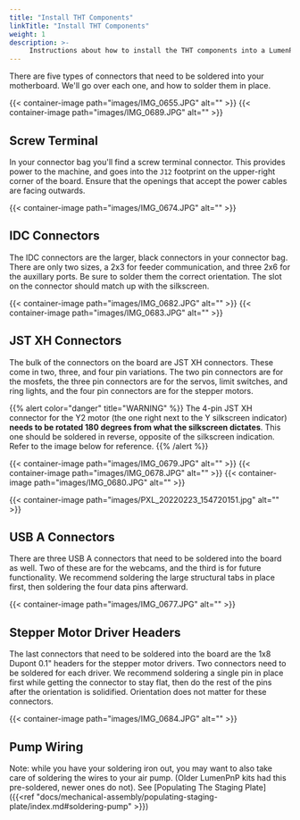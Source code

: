 ```yaml
---
title: "Install THT Components"
linkTitle: "Install THT Components"
weight: 1
description: >-
     Instructions about how to install the THT components into a LumenPnP Motherboard
---
```


There are five types of connectors that need to be soldered into your motherboard. We'll go over each one, and how to solder them in place.

{{< container-image path="images/IMG_0655.JPG" alt="" >}}
{{< container-image path="images/IMG_0689.JPG" alt="" >}}

## Screw Terminal
In your connector bag you'll find a screw terminal connector. This provides power to the machine, and goes into the `J12` footprint on the upper-right corner of the board. Ensure that the openings that accept the power cables are facing outwards.

{{< container-image path="images/IMG_0674.JPG" alt="" >}}

## IDC Connectors
The IDC connectors are the larger, black connectors in your connector bag. There are only two sizes, a 2x3 for feeder communication, and three 2x6 for the auxillary ports. Be sure to solder them the correct orientation. The slot on the connector should match up with the silkscreen.

{{< container-image path="images/IMG_0682.JPG" alt="" >}}
{{< container-image path="images/IMG_0683.JPG" alt="" >}}

## JST XH Connectors
The bulk of the connectors on the board are JST XH connectors. These come in two, three, and four pin variations. The two pin connectors are for the mosfets, the three pin connectors are for the servos, limit switches, and ring lights, and the four pin connectors are for the stepper motors.

{{% alert color="danger" title="WARNING" %}}
The 4-pin JST XH connector for the Y2 motor (the one right next to the Y silkscreen indicator) **needs to be rotated 180 degrees from what the silkscreen dictates**. This one should be soldered in reverse, opposite of the silkscreen indication. Refer to the image below for reference.
{{% /alert %}}

{{< container-image path="images/IMG_0679.JPG" alt="" >}}
{{< container-image path="images/IMG_0678.JPG" alt="" >}}
{{< container-image path="images/IMG_0680.JPG" alt="" >}}

{{< container-image path="images/PXL_20220223_154720151.jpg" alt="" >}}

## USB A Connectors
There are three USB A connectors that need to be soldered into the board as well. Two of these are for the webcams, and the third is for future functionality. We recommend soldering the large structural tabs in place first, then soldering the four data pins afterward.

{{< container-image path="images/IMG_0677.JPG" alt="" >}}

## Stepper Motor Driver Headers
The last connectors that need to be soldered into the board are the 1x8 Dupont 0.1" headers for the stepper motor drivers. Two connectors need to be soldered for each driver. We recommend soldering a single pin in place first while getting the connector to stay flat, then do the rest of the pins after the orientation is solidified. Orientation does not matter for these connectors.

{{< container-image path="images/IMG_0684.JPG" alt="" >}}

## Pump Wiring
Note: while you have your soldering iron out, you may want to also take care of soldering the wires to your air pump. (Older LumenPnP kits had this pre-soldered, newer ones do not). See [Populating The Staging Plate]({{<ref "docs/mechanical-assembly/populating-staging-plate/index.md#soldering-pump" >}})
